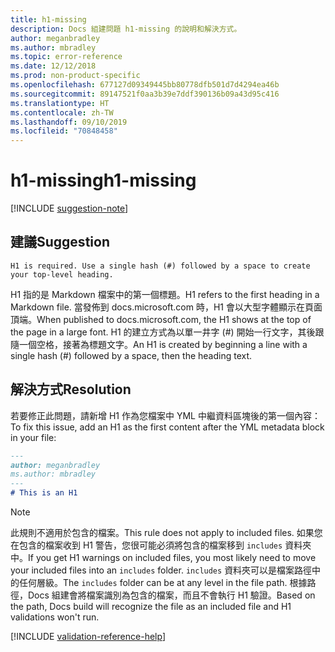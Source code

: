 ```yaml
---
title: h1-missing
description: Docs 組建問題 h1-missing 的說明和解決方式。
author: meganbradley
ms.author: mbradley
ms.topic: error-reference
ms.date: 12/12/2018
ms.prod: non-product-specific
ms.openlocfilehash: 677127d09349445bb80778dfb501d7d4294ea46b
ms.sourcegitcommit: 89147521f0aa3b39e7ddf390136b09a43d95c416
ms.translationtype: HT
ms.contentlocale: zh-TW
ms.lasthandoff: 09/10/2019
ms.locfileid: "70848458"
---
```

# <a name="h1-missing"></a><span data-ttu-id="d7c96-103">h1-missing</span><span class="sxs-lookup"><span data-stu-id="d7c96-103">h1-missing</span></span>

[!INCLUDE [suggestion-note](includes/suggestion-note.md)]

## <a name="suggestion"></a><span data-ttu-id="d7c96-104">建議</span><span class="sxs-lookup"><span data-stu-id="d7c96-104">Suggestion</span></span>

`H1 is required. Use a single hash (#) followed by a space to create your top-level heading.`

<span data-ttu-id="d7c96-105">H1 指的是 Markdown 檔案中的第一個標題。</span><span class="sxs-lookup"><span data-stu-id="d7c96-105">H1 refers to the first heading in a Markdown file.</span></span> <span data-ttu-id="d7c96-106">當發佈到 docs.microsoft.com 時，H1 會以大型字體顯示在頁面頂端。</span><span class="sxs-lookup"><span data-stu-id="d7c96-106">When published to docs.microsoft.com, the H1 shows at the top of the page in a large font.</span></span> <span data-ttu-id="d7c96-107">H1 的建立方式為以單一井字 (#) 開始一行文字，其後跟隨一個空格，接著為標題文字。</span><span class="sxs-lookup"><span data-stu-id="d7c96-107">An H1 is created by beginning a line with a single hash (#) followed by a space, then the heading text.</span></span>

## <a name="resolution"></a><span data-ttu-id="d7c96-108">解決方式</span><span class="sxs-lookup"><span data-stu-id="d7c96-108">Resolution</span></span>

<span data-ttu-id="d7c96-109">若要修正此問題，請新增 H1 作為您檔案中 YML 中繼資料區塊後的第一個內容：</span><span class="sxs-lookup"><span data-stu-id="d7c96-109">To fix this issue, add an H1 as the first content after the YML metadata block in your file:</span></span>

```markdown
---
author: meganbradley
ms.author: mbradley
---
# This is an H1
```

> [!NOTE]
> <span data-ttu-id="d7c96-110">此規則不適用於包含的檔案。</span><span class="sxs-lookup"><span data-stu-id="d7c96-110">This rule does not apply to included files.</span></span> <span data-ttu-id="d7c96-111">如果您在包含的檔案收到 H1 警告，您很可能必須將包含的檔案移到 `includes` 資料夾中。</span><span class="sxs-lookup"><span data-stu-id="d7c96-111">If you get H1 warnings on included files, you most likely need to move your included files into an `includes` folder.</span></span> <span data-ttu-id="d7c96-112">`includes` 資料夾可以是檔案路徑中的任何層級。</span><span class="sxs-lookup"><span data-stu-id="d7c96-112">The `includes` folder can be at any level in the file path.</span></span> <span data-ttu-id="d7c96-113">根據路徑，Docs 組建會將檔案識別為包含的檔案，而且不會執行 H1 驗證。</span><span class="sxs-lookup"><span data-stu-id="d7c96-113">Based on the path, Docs build will recognize the file as an included file and H1 validations won't run.</span></span>

<!--make sure to add this file to your includes folder and verify the path-->
[!INCLUDE [validation-reference-help](includes/validation-reference-help.md)]